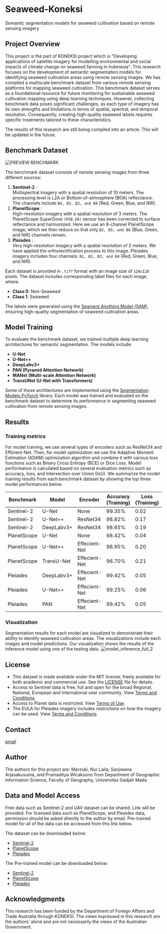 # Seaweed-Koneksi
Semantic segmentation models for seaweed cultivation based on remote sensing imagery

## Project Overview
This project is the part of KONEKSI project which is "Developing applications of satellite imagery for modelling environmental and social impacts of climate change on seaweed farming in Indonesia".
This research focuses on the development of semantic segmentation models for identifying seaweed cultivation areas using remote sensing images. We has compiled a multiscale benchmark dataset from various remote sensing platforms for mapping seaweed cultivation. This benchmark dataset serves as a foundational resource for future monitoring for sustainable seaweed cultivation mapping using deep learning techniques. However, collecting benchmark data poses significant challenges, as each type of imagery has its own strengths and limitations in terms of spatial, spectral, and temporal resolution. Consequently, creating high-quality seaweed labels requires specific treatments tailored to these characteristics. 

The results of this research are still being compiled into an article. This will be updated in the future.

## Benchmark Dataset
![PREVIEW BENCHMARK](https://github.com/user-attachments/assets/417bc8b8-b73a-476a-8312-e29a248197e8)

The benchmark dataset consists of remote sensing images from three different sources:

1. **Sentinel-2** : <br/> Multispectral imagery with a spatial resolution of 10 meters. The processing level is L2A or Bottom-of-atmosphere (BOA) reflectance. The channels include `B4, B3, B2, and B8` (Red, Green, Blue, and NIR).
2. **PlanetScope** : <br/> High-resolution imagery with a spatial resolution of 3 meters. The PlanetScope SuperDove `(PSB.SD)` sensor has been corrected to surface reflectance and harmonized. Here we use an 8-channel PlanetScope image, which we then reduce so that only `B2, B3, and B6` (Blue, Green, and NIR) channels remain.
3. **Pleiades** : <br/> Very high-resolution imagery with a spatial resolution of 2 meters. We have applied the orthorectification process to this image. Pleiades imagery includes four channels: `B1, B2, B3, and B4` (Red, Green, Blue, and NIR).

Each dataset is provided in `.tiff` format with an image size of `128x128` pixels. The dataset includes corresponding label files for each image, where:

- **Class 0**: Non-Seaweed
- **Class 1**: Seaweed

The labels were generated using the [Segment Anything Model (SAM)](https://github.com/facebookresearch/segment-anything), ensuring high-quality segmentation of seaweed cultivation areas.

## Model Training
To evaluate the benchmark dataset, we trained multiple deep learning architectures for semantic segmentation. The models include:

- **U-Net**
- **U-Net++**
- **DeepLabv3+**
- **PAN (Pyramid Attention Network)**
- **MANet (Multi-scale Attention Network)**
- **TransUNet (U-Net with Transformers)**

Some of these architectures are implemented using the [Segmentation Models PyTorch](https://github.com/qubvel-org/segmentation_models.pytorch) library. Each model was trained and evaluated on the benchmark dataset to determine its performance in segmenting seaweed cultivation from remote sensing images.

## Results
### Training metrics
For model training, we use several types of encoders such as ResNet34 and Efficient-Net. Then, for model optimization we use the Adaptive Moment Estimation (ADAM) optimization algorithm and combine it with various loss functions such as Binary Cross Entropy (BCE) or Dice Loss. Model performance is calculated based on several evaluation metrics such as accuracy, loss, and Intersection over Union (IoU). 
We summarize the model training results from each benchmark dataset by showing the top three model performances below. 

| Benchmark   | Model          |Encoder         | Accuracy (Training) | Loss (Training) | IoU (Training) | Accuracy (Testing) | Loss (Testing) | IoU (Testing) |
|-------------|----------------|----------------|---------------------|-----------------|----------------|--------------------|----------------|---------------|
| Sentinel-2  | U-Net          | None           | 99.35%              | 0.02            | 84.51%         | 97.39%             | 0.16           | 44.03%        |
| Sentinel-2  | U-Net++        | ResNet34       | 98.82%              | 0.17            | 73.69%         | 97.21%             | 0.46           | 40.75%        |
| Sentinel-2  | DeepLabv3+     | ResNet34       | 98.65%              | 0.19            | 70.53%         | 97.01%             | 0.47           | 40.26%        |
| PlanetScope | U-Net          | None           | 98.42%              | 0.04            | 82.73%         | 94.11%             | 0.29           | 41.29%        |
| PlanetScope | U-Net++        | Effecient-Net  | 96.95%              | 0.20            | 68.87%         | 94.21%             | 0.40           | 43.82%        |
| PlanetScope | TransU-Net     | Effecient-Net  | 96.70%              | 0.21            | 67.69%         | 93.78%             | 0.41           | 43.09%        |
| Pleiades    | DeepLabv3+     | Effecient-Net  | 99.42%              | 0.05            | 92.17%         | 98.73%             | 0.11           | 83.04%        |
| Pleiades    | U-Net++        | Effecient-Net  | 99.25%              | 0.06            | 90.04%         | 98.67%             | 0.11           | 82.73%        |
| Pleiades    | PAN            | Effecient-Net  | 99.42%              | 0.05            | 92.19%         | 98.67%             | 0.11           | 82.53%        |


### Visualization
Segmentation results for each model are visualized to demonstrate their ability to identify seaweed cultivation areas. The visualizations include each images and model predictions. Our visualization shows the results of the inference model using one of the testing data.
![model_inference_full_2](https://github.com/user-attachments/assets/64a51ba5-6af9-45c4-9a8b-80be43480c71)

## License
- This dataset is made available under the MIT license, freely available for both academic and commercial use. See the [LICENSE](./LICENSE) file for details.
- Access to Sentinel data is free, full and open for the broad Regional, National, European and International user community. View [Terms and Conditions](https://scihub.copernicus.eu/twiki/do/view/SciHubWebPortal/TermsConditions).
- Access to Planet data is restricted. View [Terms of Use](https://www.planet.com/terms-of-use/).
- The EULA for Pleiades imagery includes restrictions on how the imagery can be used. View [Terms and Conditions](https://space-solutions.airbus.com/legal/terms-and-conditions/)

## Contact
[email](mailto:koneksiseaweed@gmail.com)

## Author
The authors for this project are: Marzuki, Nur Laila, Sanjiwana Arjasakusuma, and Pramaditya Wicaksono from Department of Geographic Information Science, Faculty of Geography, Universitas Gadjah Mada

## Data and Model Access
Free data such as Sentinel-2 and UAV dataset can be shared. Link will be provided. For licensed data such as PlanetScope, and Pleaides data, permission should be asked directly to the author by email. Pre-trained model for all of the data can be accessed from this link below. 

The dataset can be downloaded below:
- [Sentinel-2](https://drive.google.com/file/d/19V_Vq6IHc2o5fz7prUpGYKsSFyBOxnJf/view?usp=sharing)
- [PlanetScope](https://drive.google.com/file/d/1XuiVnLhOY4yxAwRc7Ywb3c7btcXZ2JGw/view?usp=sharing)
- [Pleiades](https://drive.google.com/file/d/1VgnWq51-m0_pc7ZyDHpLhrTXwWa-24qS/view?usp=sharing)

The Pre-trained model can be downloaded below:
- [Sentinel-2](https://drive.google.com/drive/folders/1DUVEk6oqUyNA_IOdUfGDuT1SN86ItS4c?usp=sharing)
- [PlanetScope](https://drive.google.com/drive/folders/17kDbLQUPgKBwiBRKO_TdPYSe8suiZpcF?usp=sharing)
- [Pleiades](https://drive.google.com/drive/folders/14o-JTIRXYeXqX4mwiSJ957myEC_r6Bnk?usp=sharing)

## Acknowledgments
This research has been funded by the Department of Foreign Affairs and Trade Australia through KONEKSI. The views expressed in this research are the authors’ alone and are not necessarily the views of the Australian Government.

